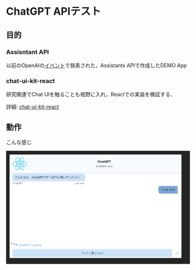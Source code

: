 # ChatGPT APIテスト

## 目的

### Assisntant API

以前のOpenAIの[イベント](https://x.com/OpenAI/status/1721596740024078340?s=20)で発表された，Assistants APIで作成したDEMO App

### chat-ui-kit-react

研究関連でChat UIを触ることも視野に入れ，Reactでの実装を検証する．

詳細: [chat-ui-kit-react](https://chatscope.io/)

## 動作

こんな感じ

![figure](./screenShot.png)
